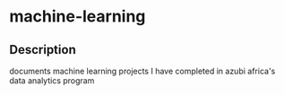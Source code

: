# machine-learning
## Description 
documents machine learning projects I have completed in azubi africa's data analytics program 
